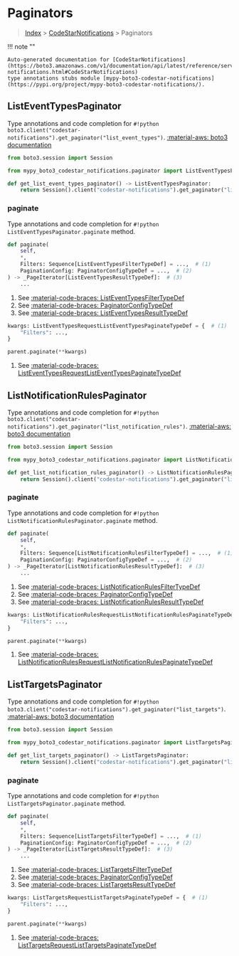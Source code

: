 # Paginators

> [Index](../README.md) > [CodeStarNotifications](./README.md) > Paginators

!!! note ""

    Auto-generated documentation for [CodeStarNotifications](https://boto3.amazonaws.com/v1/documentation/api/latest/reference/services/codestar-notifications.html#CodeStarNotifications)
    type annotations stubs module [mypy-boto3-codestar-notifications](https://pypi.org/project/mypy-boto3-codestar-notifications/).

## ListEventTypesPaginator

Type annotations and code completion for `#!python boto3.client("codestar-notifications").get_paginator("list_event_types")`.
[:material-aws: boto3 documentation](https://boto3.amazonaws.com/v1/documentation/api/latest/reference/services/codestar-notifications.html#CodeStarNotifications.Paginator.ListEventTypes)

```python title="Usage example"
from boto3.session import Session

from mypy_boto3_codestar_notifications.paginator import ListEventTypesPaginator

def get_list_event_types_paginator() -> ListEventTypesPaginator:
    return Session().client("codestar-notifications").get_paginator("list_event_types")
```


### paginate

Type annotations and code completion for `#!python ListEventTypesPaginator.paginate` method.

```python title="Method definition"
def paginate(
    self,
    *,
    Filters: Sequence[ListEventTypesFilterTypeDef] = ...,  # (1)
    PaginationConfig: PaginatorConfigTypeDef = ...,  # (2)
) -> _PageIterator[ListEventTypesResultTypeDef]:  # (3)
    ...
```

1. See [:material-code-braces: ListEventTypesFilterTypeDef](./type_defs.md#listeventtypesfiltertypedef) 
2. See [:material-code-braces: PaginatorConfigTypeDef](./type_defs.md#paginatorconfigtypedef) 
3. See [:material-code-braces: ListEventTypesResultTypeDef](./type_defs.md#listeventtypesresulttypedef) 


```python title="Usage example with kwargs"
kwargs: ListEventTypesRequestListEventTypesPaginateTypeDef = {  # (1)
    "Filters": ...,
}

parent.paginate(**kwargs)
```

1. See [:material-code-braces: ListEventTypesRequestListEventTypesPaginateTypeDef](./type_defs.md#listeventtypesrequestlisteventtypespaginatetypedef) 
## ListNotificationRulesPaginator

Type annotations and code completion for `#!python boto3.client("codestar-notifications").get_paginator("list_notification_rules")`.
[:material-aws: boto3 documentation](https://boto3.amazonaws.com/v1/documentation/api/latest/reference/services/codestar-notifications.html#CodeStarNotifications.Paginator.ListNotificationRules)

```python title="Usage example"
from boto3.session import Session

from mypy_boto3_codestar_notifications.paginator import ListNotificationRulesPaginator

def get_list_notification_rules_paginator() -> ListNotificationRulesPaginator:
    return Session().client("codestar-notifications").get_paginator("list_notification_rules")
```


### paginate

Type annotations and code completion for `#!python ListNotificationRulesPaginator.paginate` method.

```python title="Method definition"
def paginate(
    self,
    *,
    Filters: Sequence[ListNotificationRulesFilterTypeDef] = ...,  # (1)
    PaginationConfig: PaginatorConfigTypeDef = ...,  # (2)
) -> _PageIterator[ListNotificationRulesResultTypeDef]:  # (3)
    ...
```

1. See [:material-code-braces: ListNotificationRulesFilterTypeDef](./type_defs.md#listnotificationrulesfiltertypedef) 
2. See [:material-code-braces: PaginatorConfigTypeDef](./type_defs.md#paginatorconfigtypedef) 
3. See [:material-code-braces: ListNotificationRulesResultTypeDef](./type_defs.md#listnotificationrulesresulttypedef) 


```python title="Usage example with kwargs"
kwargs: ListNotificationRulesRequestListNotificationRulesPaginateTypeDef = {  # (1)
    "Filters": ...,
}

parent.paginate(**kwargs)
```

1. See [:material-code-braces: ListNotificationRulesRequestListNotificationRulesPaginateTypeDef](./type_defs.md#listnotificationrulesrequestlistnotificationrulespaginatetypedef) 
## ListTargetsPaginator

Type annotations and code completion for `#!python boto3.client("codestar-notifications").get_paginator("list_targets")`.
[:material-aws: boto3 documentation](https://boto3.amazonaws.com/v1/documentation/api/latest/reference/services/codestar-notifications.html#CodeStarNotifications.Paginator.ListTargets)

```python title="Usage example"
from boto3.session import Session

from mypy_boto3_codestar_notifications.paginator import ListTargetsPaginator

def get_list_targets_paginator() -> ListTargetsPaginator:
    return Session().client("codestar-notifications").get_paginator("list_targets")
```


### paginate

Type annotations and code completion for `#!python ListTargetsPaginator.paginate` method.

```python title="Method definition"
def paginate(
    self,
    *,
    Filters: Sequence[ListTargetsFilterTypeDef] = ...,  # (1)
    PaginationConfig: PaginatorConfigTypeDef = ...,  # (2)
) -> _PageIterator[ListTargetsResultTypeDef]:  # (3)
    ...
```

1. See [:material-code-braces: ListTargetsFilterTypeDef](./type_defs.md#listtargetsfiltertypedef) 
2. See [:material-code-braces: PaginatorConfigTypeDef](./type_defs.md#paginatorconfigtypedef) 
3. See [:material-code-braces: ListTargetsResultTypeDef](./type_defs.md#listtargetsresulttypedef) 


```python title="Usage example with kwargs"
kwargs: ListTargetsRequestListTargetsPaginateTypeDef = {  # (1)
    "Filters": ...,
}

parent.paginate(**kwargs)
```

1. See [:material-code-braces: ListTargetsRequestListTargetsPaginateTypeDef](./type_defs.md#listtargetsrequestlisttargetspaginatetypedef) 
